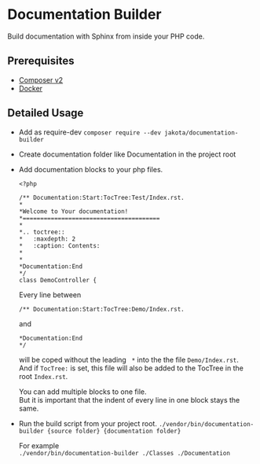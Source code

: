 # Documentation Builder

Build documentation with Sphinx from inside your PHP code.

## Prerequisites

- [Composer v2](https://getcomposer.org/download/)
- [Docker](https://www.docker.com/products/container-runtime)

## Detailed Usage

- Add as require-dev `composer require --dev jakota/documentation-builder`
- Create documentation folder like Documentation in the project root
- Add documentation blocks to your php files.

    ```text
    <?php

    /** Documentation:Start:TocTree:Test/Index.rst.
    *
    *Welcome to Your documentation!
    *=======================================
    *
    *.. toctree::
    *   :maxdepth: 2
    *   :caption: Contents:
    *
    *
    *Documentation:End
    */
    class DemoController {
    ```

    Every line between 

    ```text
    /** Documentation:Start:TocTree:Demo/Index.rst.
    ```

    and

    ```text
    *Documentation:End
    */
    ```

    will be coped without the leading ` *` into the the file `Demo/Index.rst`.  
    And if `TocTree:` is set, this file will also be added to the TocTree in the root `Index.rst`.

    You can add multiple blocks to one file.  
    But it is important that the indent of every line in one block stays the same.

- Run the build script from your project root.
    `./vendor/bin/documentation-builder {source folder} {documentation folder}`

    For example  
    `./vendor/bin/documentation-builder ./Classes ./Documentation`
